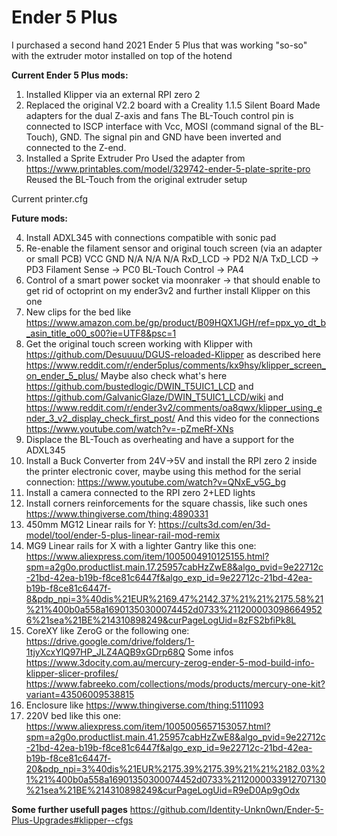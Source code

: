 # Ender 5 Plus

I purchased a second hand 2021 Ender 5 Plus that was working "so-so" with the extruder motor installed on top of the hotend

**Current Ender 5 Plus mods:**
1. Installed Klipper via an external RPI zero 2
2. Replaced the original V2.2 board with a Creality 1.1.5 Silent Board
  Made adapters for the dual Z-axis and fans
  The BL-Touch control pin is connected to ISCP interface with Vcc, MOSI (command signal of the BL-Touch), GND. The signal pin and GND have been inverted and connected to the Z-end.
3. Installed a Sprite Extruder Pro
  Used the adapter from https://www.printables.com/model/329742-ender-5-plate-sprite-pro
  Reused the BL-Touch from the original extruder setup

Current printer.cfg

**Future mods:**

4. Install ADXL345 with connections compatible with sonic pad
5. Re-enable the filament sensor and original touch screen (via an adapter or small PCB)
   VCC                        GND
   N/A                        N/A
   N/A                        RxD_LCD -> PD2
   N/A                        TxD_LCD -> PD3
   Filament Sense -> PC0      BL-Touch Control -> PA4
6. Control of a smart power socket via moonraker -> that should enable to get rid of octoprint on my ender3v2 and further install Klipper on this one
7. New clips for the bed like https://www.amazon.com.be/gp/product/B09HQX1JGH/ref=ppx_yo_dt_b_asin_title_o00_s00?ie=UTF8&psc=1
8. Get the original touch screen working with Klipper with https://github.com/Desuuuu/DGUS-reloaded-Klipper as described here https://www.reddit.com/r/ender5plus/comments/kx9hsy/klipper_screen_on_ender_5_plus/
Maybe also check what's here https://github.com/bustedlogic/DWIN_T5UIC1_LCD and https://github.com/GalvanicGlaze/DWIN_T5UIC1_LCD/wiki and https://www.reddit.com/r/ender3v2/comments/oa8qwx/klipper_using_ender_3_v2_display_check_first_post/
And this video for the connections https://www.youtube.com/watch?v=-pZmeRf-XNs
9. Displace the BL-Touch as overheating and have a support for the ADXL345
10. Install a Buck Converter from 24V->5V and install the RPI zero 2 inside the printer electronic cover, maybe using this method for the serial connection: https://www.youtube.com/watch?v=QNxE_v5G_bg
11. Install a camera connected to the RPI zero 2+LED lights
12. Install corners reinforcements for the square chassis, like such ones https://www.thingiverse.com/thing:4890331
13. 450mm MG12 Linear rails for Y: https://cults3d.com/en/3d-model/tool/ender-5-plus-linear-rail-mod-remix
14. MG9 Linear rails for X with a lighter Gantry like this one: https://www.aliexpress.com/item/1005004910125155.html?spm=a2g0o.productlist.main.17.25957cabHzZwE8&algo_pvid=9e22712c-21bd-42ea-b19b-f8ce81c6447f&algo_exp_id=9e22712c-21bd-42ea-b19b-f8ce81c6447f-8&pdp_npi=3%40dis%21EUR%2169.47%2142.37%21%21%2175.58%21%21%400b0a558a16901350300074452d0733%2112000030986649526%21sea%21BE%214310898249&curPageLogUid=8zFS2bfiPk8L
15. CoreXY like ZeroG or the following one: https://drive.google.com/drive/folders/1-1tjyXcxYlQ97HP_JLZ4AQB9xGDrp68Q
  Some infos https://www.3docity.com.au/mercury-zerog-ender-5-mod-build-info-klipper-slicer-profiles/
  https://www.fabreeko.com/collections/mods/products/mercury-one-kit?variant=43506009538815
17. Enclosure like https://www.thingiverse.com/thing:5111093
18. 220V bed like this one: https://www.aliexpress.com/item/1005005657153057.html?spm=a2g0o.productlist.main.41.25957cabHzZwE8&algo_pvid=9e22712c-21bd-42ea-b19b-f8ce81c6447f&algo_exp_id=9e22712c-21bd-42ea-b19b-f8ce81c6447f-20&pdp_npi=3%40dis%21EUR%2175.39%2175.39%21%21%2182.03%21%21%400b0a558a16901350300074452d0733%2112000033912707130%21sea%21BE%214310898249&curPageLogUid=R9eD0Ap9gOdx

**Some further usefull pages**
https://github.com/Identity-Unkn0wn/Ender-5-Plus-Upgrades#klipper--cfgs
